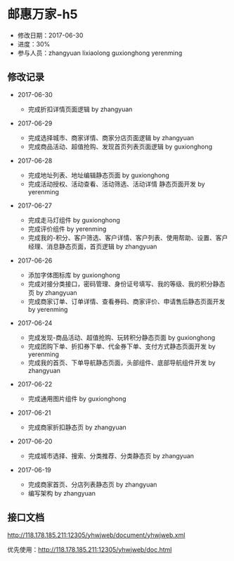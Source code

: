 # 邮惠万家-h5
- 修改日期：2017-06-30
- 进度：30% 
- 参与人员：zhangyuan lixiaolong guxionghong yerenming

## 修改记录
- 2017-06-30
  * 完成折扣详情页面逻辑  by zhangyuan
- 2017-06-29
  * 完成选择城市、商家详情、商家分店页面逻辑  by zhangyuan
  * 完成商品活动、超值抢购、发现首页列表页面逻辑 by guxionghong

- 2017-06-28
  * 完成地址列表、地址编辑静态页面 by guxionghong
  * 完成活动授权、活动查看、活动筛选、活动详情 静态页面开发 by yerenming

- 2017-06-27
  * 完成走马灯组件 by guxionghong
  * 完成评价组件 by yerenming
  * 完成我的-积分、客户筛选、客户详情、客户列表、使用帮助、设置、客户经理、消息静态页面，首页逻辑 by zhangyuan

- 2017-06-26
  * 添加字体图标库 by guxionghong
  * 完成对接分类接口，密码管理、身份证号填写、我的等级、我的积分静态页 by zhangyuan
  * 完成商家订单、订单详情、查看券码、商家评价、申请售后静态页面开发 by yerenming

- 2017-06-24
  * 完成发现-商品活动、超值抢购、玩转积分静态页面 by guxionghong
  * 完成团购下单、折扣券下单、代金券下单、支付方式静态页面开发 by yerenming
  * 完成我的首页、下单导航静态页面，头部组件、底部导航组件开发 by zhangyuan

- 2017-06-22
  * 完成通用图片组件 by guxionghong

- 2017-06-21
  * 完成商家折扣静态页 by zhangyuan
- 2017-06-20
  * 完成城市选择、搜索、分类推荐、分类静态页 by zhangyuan

- 2017-06-19
  * 完成商家首页、分店列表静态页 by zhangyuan
  * 编写架构 by zhangyuan

## 接口文档
http://118.178.185.211:12305/yhwjweb/document/yhwjweb.xml

优先使用：http://118.178.185.211:12305/yhwjweb/doc.html

